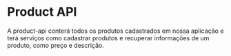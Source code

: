 # Product API

A product-api conterá todos os produtos cadastrados em
nossa aplicação e terá serviços como cadastrar produtos e
recuperar informações de um produto, como preço e descrição.